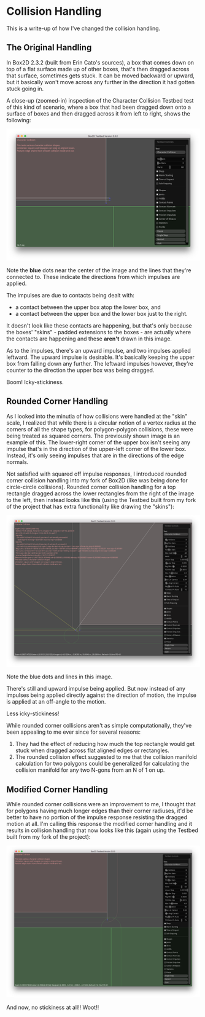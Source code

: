 # Collision Handling

This is a write-up of how I've changed the collision handling.

## The Original Handling

In Box2D 2.3.2 (built from Erin Cato's sources), a box that comes down on top
of a flat surface made up of other boxes, that's then dragged across that
surface, sometimes gets stuck. It can be moved backward or upward, but it
basically won't move across any further in the direction it had gotten stuck
going in.

A close-up (zoomed-in) inspection of the Character Collision Testbed test of
this kind of scenario, where a box that had been dragged down onto a surface
of boxes and then dragged across it from left to right, shows the following:

![Image of Original Character Collision](images/OriginalRectRectCollision.png)

Note the **blue** dots near the center of the image and the lines that they're
connected to. These indicate the directions from which impulses are applied.

The impulses are due to contacts being dealt with:
 - a contact between the upper box atop the lower box, and
 - a contact between the upper box and the lower box just to the right.

It doesn't look like these contacts are happening, but that's only because the
boxes' "skins" - padded extensions to the boxes - are actually where the
contacts are happening and these **aren't** drawn in this image.

As to the impulses, there's an upward impulse, and two impulses applied
leftward.
The upward impulse is desirable. It's basically keeping the upper box from
falling down any further.
The leftward impulses however, they're counter to the direction the upper box
was being dragged.

Boom! Icky-stickiness.

## Rounded Corner Handling

As I looked into the minutia of how collisions were handled at the "skin"
scale, I realized that while there is a circular notion of a vertex radius at
the corners of all the shape types, for polygon-polygon collisions, these were
being treated as squared corners. The previously shown image is an example of
this. The lower-right corner of the upper box isn't seeing any impulse that's
in the direction of the upper-left corner of the lower box. Instead, it's
only seeing impulses that are in the directions of the edge normals.

Not satisfied with squared off impulse responses, I introduced rounded corner
collision handling into my fork of Box2D (like was being done for circle-circle
collisions). Rounded corner collision handling for a top rectangle dragged
across the lower rectangles from the right of the image to the left, then
instead looks like this (using the Testbed built from my fork of the project
that has extra functionality like drawing the "skins"):

![Image of Round Corner Character Collision](images/RoundCornerRectRectCollision.png)

Note the blue dots and lines in this image.

There's still and upward impulse being applied. But now instead of any impulses
being applied directly against the direction of motion, the impulse is applied
at an off-angle to the motion.

Less icky-stickiness!

While rounded corner collisions aren't as simple computationally, they've been
appealing to me ever since for several reasons:
 1. They had the effect of reducing how much the top rectangle would get stuck
    when dragged across flat aligned edges or rectangles.
 2. The rounded collision effect suggested to me that the collision manifold
    calculation for two polygons could be generalized for calculating the
    collision manifold for any two N-gons from an N of 1 on up.

## Modified Corner Handling

While rounded corner collisions were an improvement to me, I thought that for
polygons having much longer edges than their corner radiuses, it'd be better to
have no portion of the impulse response resisting the dragged motion at all.
I'm calling this response the modified corner handling and it results in
collision handling that now looks like this (again using the Testbed built
from my fork of the project):

![Image of Modified Corner Handling](images/ThresholdRectRectCollision.png)

And now, no stickiness at all!! Woot!!
